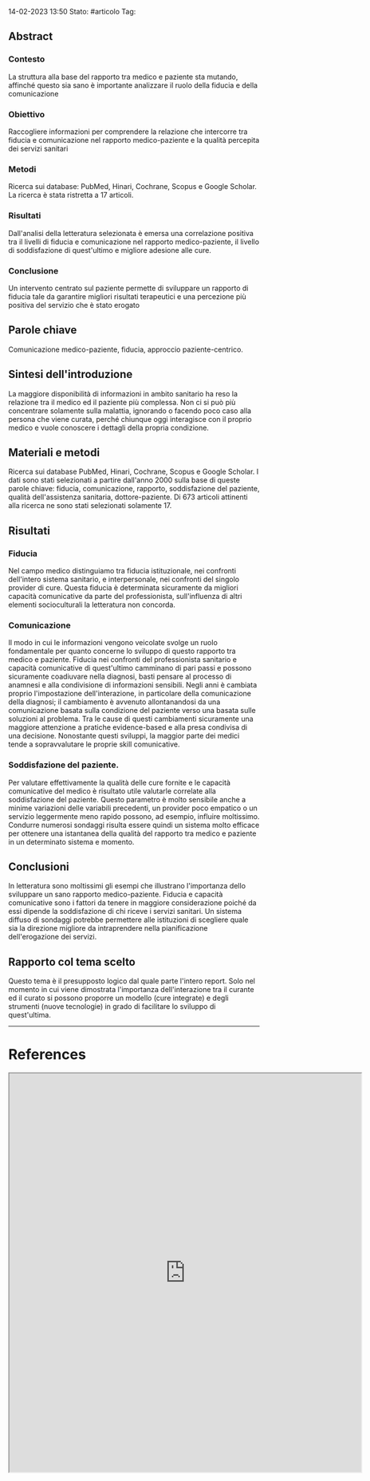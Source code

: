 14-02-2023 13:50
Stato: #articolo 
Tag: 


## Abstract
### Contesto
La struttura alla base del rapporto tra medico e paziente sta mutando, affinché questo sia sano è importante analizzare il ruolo della fiducia e della comunicazione
### Obiettivo
Raccogliere informazioni per comprendere la relazione che intercorre tra fiducia e comunicazione nel rapporto medico-paziente e la qualità percepita dei servizi sanitari
### Metodi
Ricerca sui database: PubMed, Hinari, Cochrane, Scopus e Google Scholar. La ricerca è stata ristretta a 17 articoli.
### Risultati
Dall'analisi della letteratura selezionata è emersa una correlazione positiva tra il livelli di fiducia e comunicazione nel rapporto medico-paziente, il livello di soddisfazione di quest'ultimo e migliore adesione alle cure. 
### Conclusione
Un intervento centrato sul paziente permette di sviluppare un rapporto di fiducia tale da garantire migliori risultati terapeutici e una percezione più positiva del servizio che è stato erogato
## Parole chiave
Comunicazione medico-paziente, fiducia, approccio paziente-centrico.
## Sintesi dell'introduzione
La maggiore disponibilità di informazioni in ambito sanitario ha reso la relazione tra il medico ed il paziente più complessa. Non ci si può più concentrare solamente sulla malattia, ignorando o facendo poco caso alla persona che viene curata, perché chiunque oggi interagisce con il proprio medico e vuole conoscere i dettagli della propria condizione.
## Materiali e metodi
Ricerca sui database PubMed, Hinari, Cochrane, Scopus e Google Scholar. I dati sono stati selezionati a partire dall'anno 2000 sulla base di queste parole chiave: fiducia, comunicazione, rapporto, soddisfazione del paziente, qualità dell'assistenza sanitaria, dottore-paziente. Di 673 articoli attinenti alla ricerca ne sono stati selezionati solamente 17.
## Risultati
### Fiducia
Nel campo medico distinguiamo tra fiducia istituzionale, nei confronti dell'intero sistema sanitario, e interpersonale, nei confronti del singolo provider di cure. Questa fiducia è determinata sicuramente da migliori capacità comunicative da parte del professionista, sull'influenza di altri elementi socioculturali la letteratura non concorda.
### Comunicazione
Il modo in cui le informazioni vengono veicolate svolge un ruolo fondamentale per quanto concerne lo sviluppo di questo rapporto tra medico e paziente. Fiducia nei confronti del professionista sanitario e capacità comunicative di quest'ultimo camminano di pari passi e possono sicuramente coadiuvare nella diagnosi, basti pensare al processo di anamnesi e alla condivisione di informazioni sensibili. Negli anni è cambiata proprio l'impostazione dell'interazione, in particolare della comunicazione della diagnosi; il cambiamento è avvenuto allontanandosi da una comunicazione basata sulla condizione del paziente verso una basata sulle soluzioni al problema. Tra le cause di questi cambiamenti sicuramente una maggiore attenzione a pratiche evidence-based e alla presa condivisa di una decisione. Nonostante questi sviluppi, la maggior parte dei medici tende a sopravvalutare le proprie skill comunicative.
### Soddisfazione del paziente.
Per valutare effettivamente la qualità delle cure fornite e le capacità comunicative del medico è risultato utile valutarle correlate alla soddisfazione del paziente. Questo parametro è molto sensibile anche a minime variazioni delle variabili precedenti, un provider poco empatico o un servizio leggermente meno rapido possono, ad esempio, influire moltissimo. Condurre numerosi sondaggi risulta essere quindi un sistema molto efficace per ottenere una istantanea della qualità del rapporto tra medico e paziente in un determinato sistema e momento.

## Conclusioni
In letteratura sono moltissimi gli esempi che illustrano l'importanza dello sviluppare un sano rapporto medico-paziente. Fiducia e capacità comunicative sono i fattori da tenere in maggiore considerazione poiché da essi dipende la soddisfazione di chi riceve i servizi sanitari. Un sistema diffuso di sondaggi potrebbe permettere alle istituzioni di scegliere quale sia la direzione migliore da intraprendere nella pianificazione dell'erogazione dei servizi.

## Rapporto col tema scelto
Questo tema è il presupposto logico dal quale parte l'intero report. Solo nel momento in cui viene dimostrata l'importanza dell'interazione tra il curante ed il curato si possono proporre un modello (cure integrate) e degli strumenti (nuove tecnologie) in grado di facilitare lo sviluppo di quest'ultima. 



---
# References
<iframe height= 800 width= 140% src="https://www.researchgate.net/publication/327575093_Trust_and_Communication_in_a_Doctor-_Patient_Relationship_A_Literature_Review"></iframe>